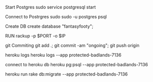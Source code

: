Start Postgres
sudo service postgresql start


Connect to Postrgres
sudo sudo -u postgres psql

Create DB
create database "fantasyfooty";

RUN
rackup -p $PORT -o $IP 

git Commiting
git add .; git commit -am "ongoing"; git push origin

heroku logs
heroku logs --app protected-badlands-7136

connect to heroku db
heroku pg:psql --app protected-badlands-7136

heroku run rake db:migrate --app protected-badlands-7136